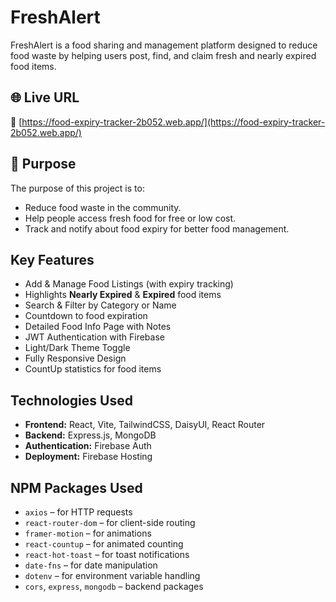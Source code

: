 #  FreshAlert

FreshAlert is a food sharing and management platform designed to reduce food waste by helping users post, find, and claim fresh and nearly expired food items.

## 🌐 Live URL

🔗 [https://food-expiry-tracker-2b052.web.app/](https://food-expiry-tracker-2b052.web.app/)

## 🎯 Purpose

The purpose of this project is to:
- Reduce food waste in the community.
- Help people access fresh food for free or low cost.
- Track and notify about food expiry for better food management.

##  Key Features

-  Add & Manage Food Listings (with expiry tracking)
-  Highlights **Nearly Expired** & **Expired** food items
-  Search & Filter by Category or Name
-  Countdown to food expiration
-  Detailed Food Info Page with Notes
-  JWT Authentication with Firebase
-  Light/Dark Theme Toggle
-  Fully Responsive Design
-  CountUp statistics for food items

##  Technologies Used

- **Frontend:** React, Vite, TailwindCSS, DaisyUI, React Router
- **Backend:** Express.js, MongoDB
- **Authentication:** Firebase Auth
- **Deployment:** Firebase Hosting

##  NPM Packages Used

- `axios` – for HTTP requests  
- `react-router-dom` – for client-side routing  
- `framer-motion` – for animations  
- `react-countup` – for animated counting  
- `react-hot-toast` – for toast notifications  
- `date-fns` – for date manipulation  
- `dotenv` – for environment variable handling  
- `cors`, `express`, `mongodb` – backend packages



